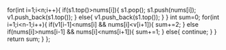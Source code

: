 for(int i=1;i<n;i++){
if(s1.top()>nums[i]){
s1.pop();
s1.push(nums[i]);
v1.push_back(s1.top());
}
else{
v1.push_back(s1.top());
}
}
int sum=0;
for(int i=1;i<n-1;i++){
if(v1[i-1]<nums[i] && nums[i]<v[i+1]){
sum+=2;
}
else if(nums[i]>nums[i-1] && nums[i]<nums[i+1]){
sum+=1;
}
else{
continue;
}
}
return sum;
}
};